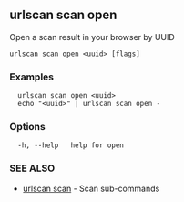 ## urlscan scan open

Open a scan result in your browser by UUID

```
urlscan scan open <uuid> [flags]
```

### Examples

```
  urlscan scan open <uuid>
  echo "<uuid>" | urlscan scan open -
```

### Options

```
  -h, --help   help for open
```

### SEE ALSO

* [urlscan scan](urlscan_scan.md)	 - Scan sub-commands

